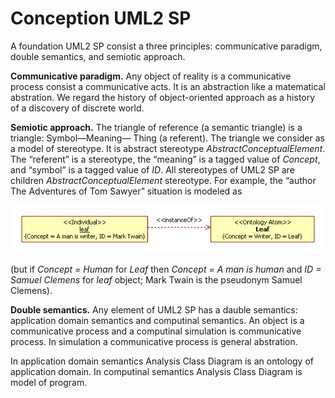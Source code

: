 # Conception UML2 SP

A foundation UML2 SP consist a three principles: communicative paradigm, double semantics, and semiotic approach.

**Communicative paradigm.** 
Any object of reality is a communicative process consist a communicative acts. It is an abstraction like a matematical abstration.
We regard the history of object-oriented approach as a history of a discovery of discrete world.

**Semiotic approach.** 
The triangle of reference (a semantic triangle) is a triangle: Symbol—Meaning— Thing (a referent). The triangle we consider as a model of stereotype. It is abstract stereotype *AbstractConceptualElement*. The “referent” is a stereotype, the “meaning” is a tagged value of *Concept*, and “symbol” is a tagged value of *ID*. All stereotypes of UML2 SP are children *AbstractConceptualElement* stereotype.
For example, the “author The Adventures of Tom Sawyer” situation  is modeled as
<p><img src="define/MarkTwin.png" alt="" /></p>

(but if *Concept = Human* for *Leaf* then *Concept = A man is human* and *ID = Samuel Clemens*  for *leaf* object; Mark Twain is the pseudonym Samuel Clemens).


**Double semantics.** Any element of UML2 SP has a dauble semantics: application domain semantics and computinal semantics. An object  is a communicative process and a computinal simulation is communicative process. In simulation a communicative process is general abstration.

In application domain semantics Analysis Class Diagram is an ontology of application domain. In computinal semantics Analysis Class Diagram is model of program.
